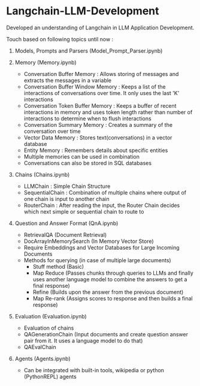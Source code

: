 # Langchain-LLM-Development

Developed an understanding of Langchain in LLM Application Development.

Touch based on following topics until now :

1. Models, Prompts and Parsers (Model_Prompt_Parser.ipynb)
   
2. Memory (Memory.ipynb)
   - Conversation Buffer Memory            : Allows storing of messages and extracts the messages in a variable
   - Conversation Buffer Window Memory     : Keeps a list of the interactions of conversations over time. It only uses the last 'K' interactions
   - Conversation Token Buffer Memory      : Keeps a buffer of recent interactions in memory and uses token length rather than number of interactions to determine when to flush interactions
   - Conversation Summary Memory           : Creates a summary of the conversation over time
   - Vector Data Memory                    : Stores text(conversations) in a vector database
   - Entity Memory                         : Remembers details about specific entities
   - Multiple memories can be used in combination
   - Conversations can also be stored in SQL databases
     
3. Chains (Chains.ipynb)
   - LLMChain             : Simple Chain Structure
   - SequentialChain      : Combination of multiple chains where output of one chain is input to another chain
   - RouterChain          : After reading the input, the Router Chain decides which next simple or sequential chain to route to
  
4. Question and Answer Format (QnA.ipynb)
   - RetrievalQA (Document Retrieval)
   - DocArrayInMemorySearch (In Memory Vector Store)
   - Require Embeddings and Vector Databases for Large Incoming Documents
   - Methods for querying (in case of multiple large documents)
        - Stuff method (Basic)
        - Map Reduce (Passes chunks through queries to LLMs and finally uses another language model to combine the answers to get a final response)
        - Refine (Builds upon the answer from the previous document)
        - Map Re-rank (Assigns scores to response and then builds a final response)
          
5. Evaluation (Evaluation.ipynb)
   - Evaluation of chains
   - QAGenerationChain (Input documents and create question answer pair from it. It uses a language model to do that)
   - QAEvalChain

6. Agents (Agents.ipynb)
   - Can be integrated with built-in tools, wikipedia or python (PythonREPL) agents